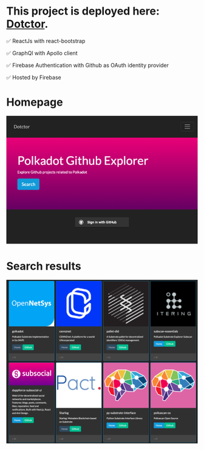 # This project is deployed here: [Dotctor](https://dotctor-66a97.web.app/).

:white_check_mark: ReactJs with react-bootstrap

:white_check_mark: GraphQl with Apollo client

:white_check_mark: Firebase Authentication with Github as OAuth identity provider

:white_check_mark: Hosted by Firebase

# Homepage

![Screenshot home](./dotctor2.png)

# Search results

![Screenshot github](./dotctor1.png)
